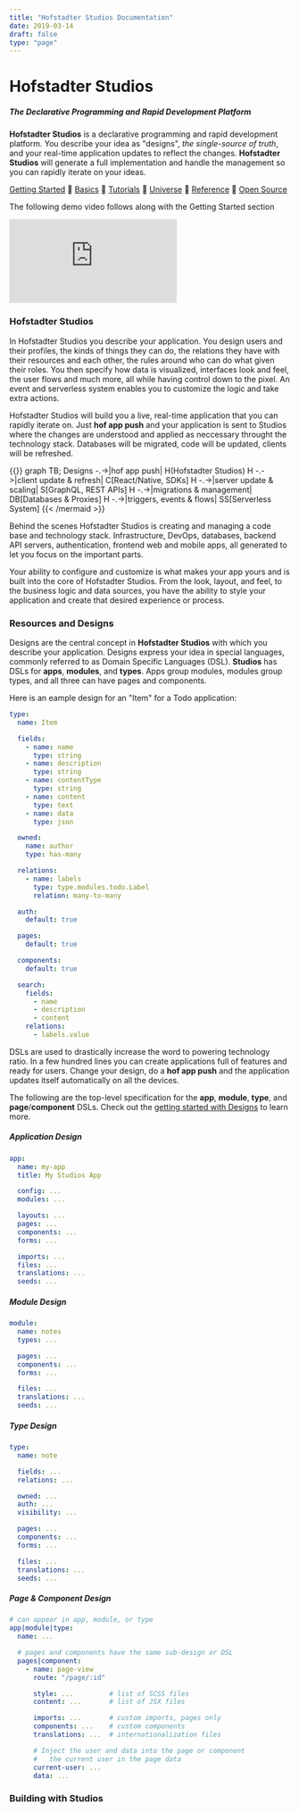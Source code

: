 ```yaml
---
title: "Hofstadter Studios Documentation"
date: 2019-03-14
draft: false
type: "page"
---
```


# Hofstadter Studios


##### The Declarative Programming and Rapid Development Platform

__Hofstadter Studios__ is a
declarative programming and rapid development platform.
You describe your idea as "designs",
_the single-source of truth_, and
your real-time application updates to reflect the changes.
__Hofstadter Studios__ will generate a
full implementation and handle the management
so you can rapidly iterate on your ideas.

[Getting Started](./getting-started)
🐢
[Basics](./basics)
🐢
[Tutorials](./tutorials)
🐢
[Universe](./universe)
🐢
[Reference](./reference)
🐢
[Open Source](https://github.com/hofstadter-io)

The following demo video follows along with the Getting Started section

<div class="embed-responsive embed-responsive-16by9">
  <iframe src="https://www.youtube.com/embed/CI4355YizBA" frameborder="0" allow="autoplay; encrypted-media" allowfullscreen></iframe></iframe>
</div>



### Hofstadter Studios

In Hofstadter Studios you describe your application.
You design users and their profiles,
the kinds of things they can do,
the relations they have with their resources and each other,
the rules around who can do what given their roles.
You then specify how
data is visualized,
interfaces look and feel,
the user flows and much more,
all while having control down to the pixel.
An event and serverless system enables you
to customize the logic and take extra actions.

Hofstadter Studios will build you a live, real-time
application that you can rapidly iterate on.
Just __hof app push__ and your application is sent
to Studios where the changes are understood
and applied as neccessary throught the technology stack.
Databases will be migrated, code will be updated, clients will be refreshed.

{{<mermaid align="left">}}
graph TB;
    Designs -.->|hof app push| H(Hofstadter Studios)
    H -.->|client update & refresh| C[React/Native, SDKs]
    H -.->|server update & scaling| S[GraphQL, REST APIs]
    H -.->|migrations & management| DB[Databases & Proxies]
    H -.->|triggers, events & flows| SS[Serverless System]
{{< /mermaid >}}

Behind the scenes Hofstadter Studios
is creating and managing
a code base and technology stack.
Infrastructure, DevOps, databases,
backend API servers, authentication,
frontend web and mobile apps,
all generated to let you focus on the
important parts.

Your ability to configure and customize
is what makes your app yours
and is built into the core of Hofstadter Studios.
From the look, layout, and feel,
to the business logic and data sources,
you have the ability to style your
application and create that
desired experience or process.

### Resources and Designs

Designs are the central concept in __Hofstadter Studios__
with which you describe your application.
Designs express your idea in special languages,
commonly referred to as Domain Specific Languages (DSL).
__Studios__ has DSLs for __apps__, __modules__, and __types__.
Apps group modules, modules group types,
and all three can have pages and components.

Here is an eample design for
an "Item" for a Todo application:

```yaml
type:
  name: Item

  fields:
    - name: name
      type: string
    - name: description
      type: string
    - name: contentType
      type: string
    - name: content
      type: text
    - name: data
      type: json

  owned:
    name: author
    type: has-many

  relations:
    - name: labels
      type: type.modules.todo.Label
      relation: many-to-many

  auth:
    default: true

  pages:
    default: true

  components:
    default: true

  search:
    fields:
      - name
      - description
      - content
    relations:
      - labels.value
```

DSLs are used to drastically increase
the word to powering technology ratio.
In a few hundred lines you can create applications
full of features and ready for users.
Change your design, do a __hof app push__
and the application updates itself
automatically on all the devices.

The following are the top-level specification for the
__app__, __module__, __type__, and __page__/__component__ DSLs.
Check out the [getting started with Designs](/getting-started/designs) to learn more.

##### Application Design

```yaml
app:
  name: my-app
  title: My Studios App

  config: ...
  modules: ...

  layouts: ...
  pages: ...
  components: ...
  forms: ...

  imports: ...
  files: ...
  translations: ...
  seeds: ...
```

##### Module Design

```yaml
module:
  name: notes
  types: ...

  pages: ...
  components: ...
  forms: ...

  files: ...
  translations: ...
  seeds: ...
```

##### Type Design

```yaml
type:
  name: note

  fields: ...
  relations: ...

  owned: ...
  auth: ...
  visibility: ...

  pages: ...
  components: ...
  forms: ...

  files: ...
  translations: ...
  seeds: ...
```

##### Page & Component Design

```yaml
# can appear in app, module, or type
app|module|type:
  name: ...

  # pages and components have the same sub-design or DSL
  pages|component:
    - name: page-view
      route: "/page/:id"

      style: ...         # list of SCSS files
      content: ...       # list of JSX files

      imports: ...       # custom imports, pages only
      components: ...    # custom components
      translations: ...  # internationalization files

      # Inject the user and data into the page or component
      #   the current user in the page data
      current-user: ...
      data: ...
```



### Building with Studios



